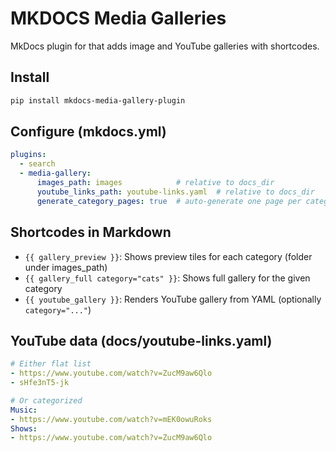 # MKDOCS Media Galleries 

MkDocs plugin for that adds image and YouTube galleries with shortcodes.

## Install

```bash
pip install mkdocs-media-gallery-plugin
```

## Configure (mkdocs.yml)

```yaml
plugins:
  - search
  - media-gallery:
      images_path: images            # relative to docs_dir
      youtube_links_path: youtube-links.yaml  # relative to docs_dir
      generate_category_pages: true  # auto-generate one page per category
```

## Shortcodes in Markdown

- `{{ gallery_preview }}`: Shows preview tiles for each category (folder under images_path)
- `{{ gallery_full category="cats" }}`: Shows full gallery for the given category
- `{{ youtube_gallery }}`: Renders YouTube gallery from YAML (optionally `category="..."`)

## YouTube data (docs/youtube-links.yaml)

```yaml
# Either flat list
- https://www.youtube.com/watch?v=ZucM9aw6Qlo
- sHfe3nT5-jk

# Or categorized
Music:
- https://www.youtube.com/watch?v=mEK0owuRoks
Shows:
- https://www.youtube.com/watch?v=ZucM9aw6Qlo
```
